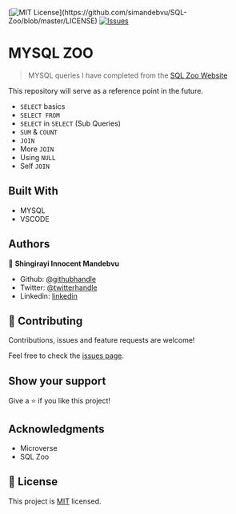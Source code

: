 [![MIT License](https://img.shields.io/apm/l/atomic-design-ui.svg?)](https://github.com/simandebvu/SQL-Zoo/blob/master/LICENSE)
[![Issues](https://img.shields.io/github/issues-raw/tterb/PlayMusic.svg?maxAge=25000)](https://github.com/simandebvu/SQL-Zoo/issues)  
# MYSQL ZOO

> MYSQL queries I have completed from the [SQL Zoo Website](https://sqlzoo.net/)

This repository will serve as a reference point in the future.

- `SELECT` basics
- `SELECT FROM`
- `SELECT` in `SELECT` (Sub Queries)
- `SUM` & `COUNT`
- `JOIN`
- More `JOIN`
- Using `NULL`
- Self `JOIN`

## Built With

- MYSQL
- VSCODE

## Authors

👤 **Shingirayi Innocent Mandebvu**

- Github: [@githubhandle](https://github.com/simandebvu)
- Twitter: [@twitterhandle](https://twitter.com/simandebvu)
- Linkedin: [linkedin](https://linkedin.com/simandebvu)

## 🤝 Contributing

Contributions, issues and feature requests are welcome!

Feel free to check the [issues page](issues/).

## Show your support

Give a ⭐️ if you like this project!

## Acknowledgments

- Microverse
- SQL Zoo

## 📝 License

This project is [MIT](lic.url) licensed.
